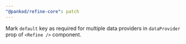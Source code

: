 ```yaml
---
"@pankod/refine-core": patch
---
```


Mark `default` key as required for multiple data providers in `dataProvider` prop of `<Refine />` component.
